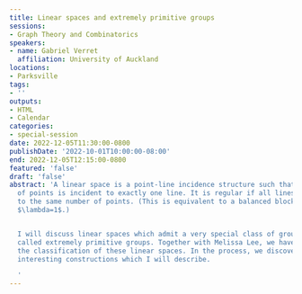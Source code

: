 ```yaml
---
title: Linear spaces and extremely primitive groups
sessions:
- Graph Theory and Combinatorics
speakers:
- name: Gabriel Verret
  affiliation: University of Auckland
locations:
- Parksville
tags:
- ''
outputs:
- HTML
- Calendar
categories:
- special-session
date: 2022-12-05T11:30:00-0800
publishDate: '2022-10-01T10:00:00-08:00'
end: 2022-12-05T12:15:00-0800
featured: 'false'
draft: 'false'
abstract: 'A linear space is a point-line incidence structure such that each pair
  of points is incident to exactly one line. It is regular if all lines are incident
  to the same number of points. (This is equivalent to a balanced block design with
  $\lambda=1$.)


  I will discuss linear spaces which admit a very special class of groups of automorphisms,
  called extremely primitive groups. Together with Melissa Lee, we have almost finished
  the classification of these linear spaces. In the process, we discovered some new
  interesting constructions which I will describe.

  '
---
```

